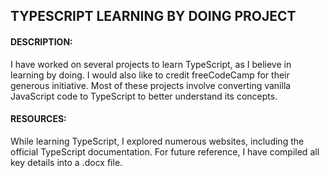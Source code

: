## TYPESCRIPT LEARNING BY DOING PROJECT

#### DESCRIPTION:
I have worked on several projects to learn TypeScript, as I believe in learning by doing.
I would also like to credit freeCodeCamp for their generous initiative.
Most of these projects involve converting vanilla JavaScript code to TypeScript to better understand its concepts.

#### RESOURCES:
While learning TypeScript, I explored numerous websites, including the official TypeScript documentation.
For future reference, I have compiled all key details into a .docx file.


